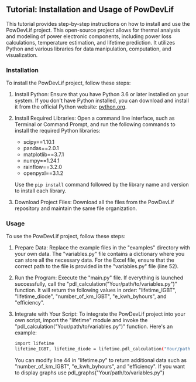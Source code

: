 ## Tutorial: Installation and Usage of PowDevLif

This tutorial provides step-by-step instructions on how to install and use the PowDevLif project. This open-source project allows for thermal analysis and modeling of power electronic components, including power loss calculations, temperature estimation, and lifetime prediction. It utilizes Python and various libraries for data manipulation, computation, and visualization.

### Installation

To install the PowDevLif project, follow these steps:

1. Install Python: Ensure that you have Python 3.6 or later installed on your system. If you don't have Python installed, you can download and install it from the official Python website: [python.org](https://www.python.org).

2. Install Required Libraries: Open a command line interface, such as Terminal or Command Prompt, and run the following commands to install the required Python libraries:
   - scipy==1.10.1
   - pandas==2.0.1
   - matplotlib==3.7.1
   - numpy==1.24.1
   - rainflow==3.2.0
   - openpyxl==3.1.2

   Use the `pip install` command followed by the library name and version to install each library.

3. Download Project Files: Download all the files from the PowDevLif repository and maintain the same file organization.

### Usage

To use the PowDevLif project, follow these steps:

1. Prepare Data: Replace the example files in the "examples" directory with your own data. The "variables.py" file contains a dictionary where you can store all the necessary data. For the Excel file, ensure that the correct path to the file is provided in the "variables.py" file (line 52).

2. Run the Program: Execute the "main.py" file. If everything is launched successfully, call the "pdl_calculation("Your/path/to/variables.py")" function. It will return the following values in order: "lifetime_IGBT", "lifetime_diode", "number_of_km_IGBT", "e_kwh_byhours", and "efficiency".

3. Integrate with Your Script: To integrate the PowDevLif project into your own script, import the "lifetime" module and invoke the "pdl_calculation("Your/path/to/variables.py")" function. Here's an example:

   ```bash
   import lifetime
   lifetime_IGBT, lifetime_diode = lifetime.pdl_calculation("Your/path/to/variables.py")
   ```
   
   You can modify line 44 in "lifetime.py" to return additional data such as "number_of_km_IGBT", "e_kwh_byhours", and "efficiency".
   If you want to display graphs use pdl_graphs("Your/path/to/variables.py")
